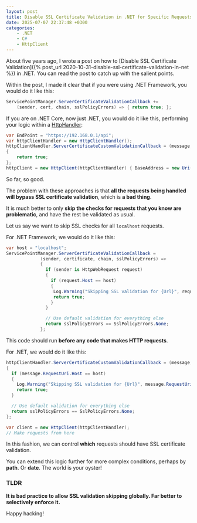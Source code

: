 ```yaml
---
layout: post
title: Disable SSL Certificate Validation in .NET for Specific Requests
date: 2025-07-07 22:37:48 +0300
categories:
    - .NET
    - C#
    - HttpClient
---
```


About five years ago, I wrote a post on how to [Disable SSL Certificate Validation]({% post_url 2020-10-31-disable-ssl-certificate-validation-in-net %}) in .NET. You can read the post to catch up with the salient points.

Within the post, I made it clear that if you were using .NET Framework, you would do it like this:

```c#
ServicePointManager.ServerCertificateValidationCallback +=
    (sender, cert, chain, sslPolicyErrors) => { return true; };
```

If you are on .NET Core, now just .NET, you would do it like this, performing your logic within a [HttpHandler](https://learn.microsoft.com/en-us/dotnet/api/system.net.http.httpclienthandler?view=net-9.0):

```c#
var EndPoint = "https://192.168.0.1/api";
var httpClientHandler = new HttpClientHandler();
httpClientHandler.ServerCertificateCustomValidationCallback = (message, cert, chain, sslPolicyErrors) =>
{
    return true;
};
httpClient = new HttpClient(httpClientHandler) { BaseAddress = new Uri(EndPoint)
```

So far, so good.

The problem with these approaches is that **all the requests being handled will bypass SSL certificate validation**, which is **a bad thing**.

It is much better to only **skip the checks for requests that you know are problematic**, and have the rest be validated as usual.

Let us say we want to skip SSL checks for all `localhost` requests.

For .NET Framework, we would do it like this:

```c#
var host = "localhost";
ServicePointManager.ServerCertificateValidationCallback =
             (sender, certificate, chain, sslPolicyErrors) =>
             {
               if (sender is HttpWebRequest request)
               {
                 if (request.Host == host)
                 {
                  Log.Warning("Skipping SSL validation for {Url}", request.RequestUri);
                  return true;
                 }
               }

               // Use default validation for everything else
               return sslPolicyErrors == SslPolicyErrors.None;
             };
```

This code should run **before any code that makes HTTP requests**.

For .NET, we would do it like this:

```c#
httpClientHandler.ServerCertificateCustomValidationCallback = (message, cert, chain, sslPolicyErrors) =>
{
  if (message.RequestUri.Host == host)
  {
    Log.Warning("Skipping SSL validation for {Url}", message.RequestUri);
    return true;
  }

  // Use default validation for everything else
  return sslPolicyErrors == SslPolicyErrors.None;
};

var client = new HttpClient(httpClientHandler);
// Make requests from here
```

In this fashion, we can control **which** requests should have SSL certificate validation.

You can extend this logic further for more complex conditions, perhaps by **path**. Or **date**. The world is your oyster!

### TLDR

**It is bad practice to allow SSL validation skipping globally. Far better to selectively enforce it.**

Happy hacking!
